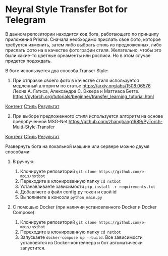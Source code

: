 # Neyral Style Transfer Bot for Telegram

В данном репозитории находится код бота, работающего по принципу приложения Prisma. Сначала необходимо прислать свое фото, которое требуется изменить, затем либо выбрать стиль из предложенных, либо прислать фото на в качестве фотографии стиля. Желательно, чтобы это были какие-то цветные орнаменты или росписи. Но в этом случае придется подождать. 

В боте используется два способа Transer Style:
1. При отправке своего фото в качестве стиля используется медленный алгоритм по статье <https://arxiv.org/abs/1508.06576>
Леона А. Гатиса, Александра С. Эккера и Маттиаса Бетге. <https://pytorch.org/tutorials/beginner/transfer_learning_tutorial.html>

[Контент](pic/content.jpg) [Стиль](pic/style1.jpg) [Результат](pic/res1.jpg)

2. При выборе предложенного стиля используется алгоритм на основе предобученной MSG-Net <https://github.com/zhanghang1989/PyTorch-Multi-Style-Transfer>

[Контент](pic/content.jpg) [Стиль](pic/style2.jpg) [Результат](pic/res2.jpg)


Развернуть бота на локальной машине или сервере можно двумя способами:

1. В ручную:
   1. Клонируете репозиторий ```git clone https://github.com/e-mois/nstbot```
   2. Переходите в клонированную папку ```cd nstbot```
   3. Устанавливаете зависимости ```pip install -r requirements.txt```
   4. Добавляете в файл config.py токен и свой id
   5. Выполняете в консоли ```python main.py```

2. С помощью Docker (при наличии установленного Docker и Docker Compose):
   1. Клонируете репозиторий ```git clone https://github.com/e-mois/nstbot```
   2. Переходите в клонированную папку ```cd nstbot```
   3. Запускаете ```docker-compose up --build```. Все зависимости установятся из Docker-контейнера и бот автоматически запустится.

